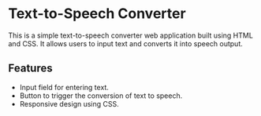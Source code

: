 # Text-to-Speech Converter

This is a simple text-to-speech converter web application built using HTML and CSS. It allows users to input text and converts it into speech output.

## Features

- Input field for entering text.
- Button to trigger the conversion of text to speech.
- Responsive design using CSS.
